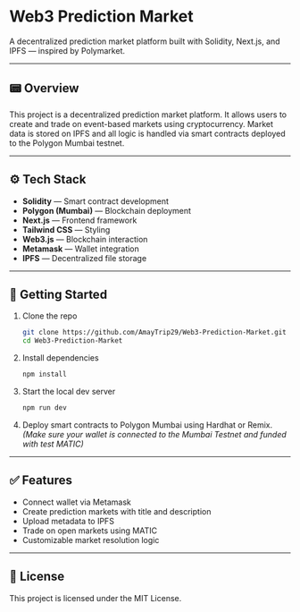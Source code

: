 # Web3 Prediction Market

A decentralized prediction market platform built with Solidity, Next.js, and IPFS — inspired by Polymarket.

---

## 📟 Overview

This project is a decentralized prediction market platform. It allows users to create and trade on event-based markets using cryptocurrency. Market data is stored on IPFS and all logic is handled via smart contracts deployed to the Polygon Mumbai testnet.

---

## ⚙️ Tech Stack

* **Solidity** — Smart contract development
* **Polygon (Mumbai)** — Blockchain deployment
* **Next.js** — Frontend framework
* **Tailwind CSS** — Styling
* **Web3.js** — Blockchain interaction
* **Metamask** — Wallet integration
* **IPFS** — Decentralized file storage

---

## 🚀 Getting Started

1. Clone the repo

   ```bash
   git clone https://github.com/AmayTrip29/Web3-Prediction-Market.git
   cd Web3-Prediction-Market
   ```

2. Install dependencies

   ```bash
   npm install
   ```

3. Start the local dev server

   ```bash
   npm run dev
   ```

4. Deploy smart contracts to Polygon Mumbai using Hardhat or Remix.
   *(Make sure your wallet is connected to the Mumbai Testnet and funded with test MATIC)*

---

## ✅ Features

* Connect wallet via Metamask
* Create prediction markets with title and description
* Upload metadata to IPFS
* Trade on open markets using MATIC
* Customizable market resolution logic

---

## 📝 License

This project is licensed under the MIT License.
